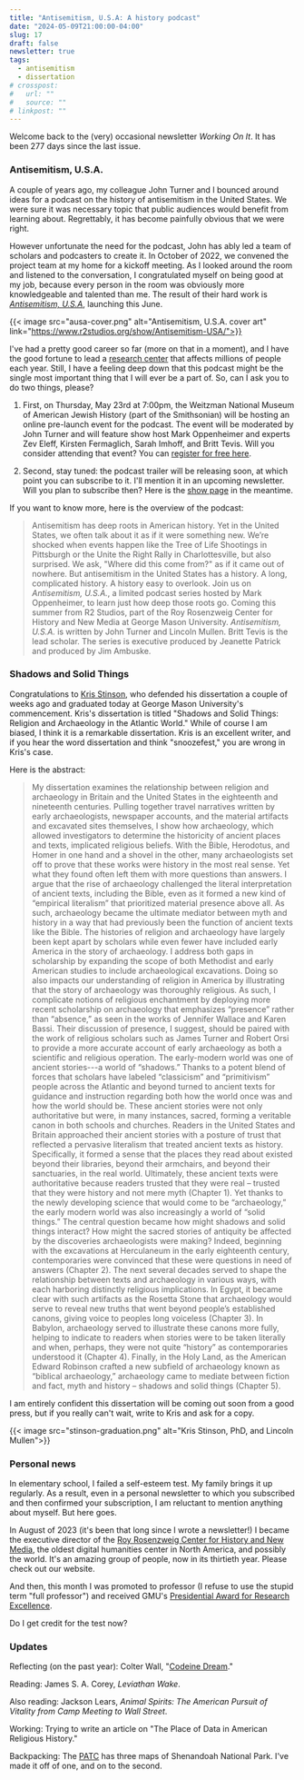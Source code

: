 ```yaml
---
title: "Antisemitism, U.S.A: A history podcast"
date: "2024-05-09T21:00:00-04:00"
slug: 17
draft: false
newsletter: true
tags:
  - antisemitism
  - dissertation
# crosspost:
#   url: ""
#   source: ""
# linkpost: ""
---
```


Welcome back to the (very) occasional newsletter _Working On It_. It has been 277 days since the last issue.

### Antisemitism, U.S.A.

A couple of years ago, my colleague John Turner and I bounced around ideas for a podcast on the history of antisemitism in the United States. We were sure it was necessary topic that public audiences would benefit from learning about. Regrettably, it has become painfully obvious that we were right.

However unfortunate the need for the podcast, John has ably led a team of scholars and podcasters to create it. In October of 2022, we convened the project team at my home for a kickoff meeting. As I looked around the room and listened to the conversation, I congratulated myself on being good at my job, because every person in the room was obviously more knowledgeable and talented than me. The result of their hard work is [_Antisemitism, U.S.A_](https://www.r2studios.org/show/Antisemitism-USA/), launching this June.

{{< image src="ausa-cover.png" alt="Antisemitism, U.S.A. cover art"  link="https://www.r2studios.org/show/Antisemitism-USA/">}}

I've had a pretty good career so far (more on that in a moment), and I have the good fortune to lead a [research center](https://rrchnm.org) that affects millions of people each year. Still, I have a feeling deep down that this podcast might be the single most important thing that I will ever be a part of. So, can I ask you to do two things, please?

1. First, on Thursday, May 23rd at 7:00pm, the Weitzman National Museum of American Jewish History (part of the Smithsonian) will be hosting an online pre-launch event for the podcast. The event will be moderated by John Turner and will feature show host Mark Oppenheimer and experts Zev Eleff, Kirsten Fermaglich, Sarah Imhoff, and Britt Tevis. Will you consider attending that event? You can [register for free here](https://theweitzman.org/events/antisemitism-usa/).

2. Second, stay tuned: the podcast trailer will be releasing soon, at which point you can subscribe to it. I'll mention it in an upcoming newsletter. Will you plan to subscribe then? Here is the [show page](https://www.r2studios.org/show/Antisemitism-USA/) in the meantime.

If you want to know more, here is the overview of the podcast:

> Antisemitism has deep roots in American history. Yet in the United States, we often talk about it as if it were something new. We’re shocked when events happen like the Tree of Life Shootings in Pittsburgh or the Unite the Right Rally in Charlottesville, but also surprised. We ask, "Where did this come from?" as if it came out of nowhere. But antisemitism in the United States has a history. A long, complicated history. A history easy to overlook. Join us on _Antisemitism, U.S.A._, a limited podcast series hosted by Mark Oppenheimer, to learn just how deep those roots go. Coming this summer from R2 Studios, part of the Roy Rosenzweig Center for History and New Media at George Mason University. _Antisemitism, U.S.A._ is written by John Turner and Lincoln Mullen. Britt Tevis is the lead scholar. The series is executive produced by Jeanette Patrick and produced by Jim Ambuske.

### Shadows and Solid Things

Congratulations to [Kris Stinson](https://kristoferstinson.com), who defended his dissertation a couple of weeks ago and graduated today at George Mason University's commencement. Kris's dissertation is titled "Shadows and Solid Things: Religion and Archaeology in the Atlantic World." While of course I am biased, I think it is a remarkable dissertation. Kris is an excellent writer, and if you hear the word dissertation and think "snoozefest," you are wrong in Kris's case.

Here is the abstract:

> My dissertation examines the relationship between religion and archaeology in Britain and the United States in the eighteenth and nineteenth centuries. Pulling together travel narratives written by early archaeologists, newspaper accounts, and the material artifacts and excavated sites themselves, I show how archaeology, which allowed investigators to determine the historicity of ancient places and texts, implicated religious beliefs. With the Bible, Herodotus, and Homer in one hand and a shovel in the other, many archaeologists set off to prove that these works were history in the most real sense. Yet what they found often left them with more questions than answers. I argue that the rise of archaeology challenged the literal interpretation of ancient texts, including the Bible, even as it formed a new kind of “empirical literalism” that prioritized material presence above all. As such, archaeology became the ultimate mediator between myth and history in a way that had previously been the function of ancient texts like the Bible. The histories of religion and archaeology have largely been kept apart by scholars while even fewer have included early America in the story of archaeology. I address both gaps in scholarship by expanding the scope of both Methodist and early American studies to include archaeological excavations. Doing so also impacts our understanding of religion in America by illustrating that the story of archaeology was thoroughly religious. As such, I complicate notions of religious enchantment by deploying more recent scholarship on archaeology that emphasizes “presence” rather than “absence,” as seen in the works of Jennifer Wallace and Karen Bassi. Their discussion of presence, I suggest, should be paired with the work of religious scholars such as James Turner and Robert Orsi to provide a more accurate account of early archaeology as both a scientific and religious operation. The early-modern world was one of ancient stories---a world of “shadows.” Thanks to a potent blend of forces that scholars have labeled “classicism” and “primitivism” people across the Atlantic and beyond turned to ancient texts for guidance and instruction regarding both how the world once was and how the world should be. These ancient stories were not only authoritative but were, in many instances, sacred, forming a veritable canon in both schools and churches. Readers in the United States and Britain approached their ancient stories with a posture of trust that reflected a pervasive literalism that treated ancient texts as history. Specifically, it formed a sense that the places they read about existed beyond their libraries, beyond their armchairs, and beyond their sanctuaries, in the real world. Ultimately, these ancient texts were authoritative because readers trusted that they were real – trusted that they were history and not mere myth (Chapter 1). Yet thanks to the newly developing science that would come to be “archaeology,” the early modern world was also increasingly a world of “solid things.” The central question became how might shadows and solid things interact? How might the sacred stories of antiquity be affected by the discoveries archaeologists were making? Indeed, beginning with the excavations at Herculaneum in the early eighteenth century, contemporaries were convinced that these were questions in need of answers (Chapter 2). The next several decades served to shape the relationship between texts and archaeology in various ways, with each harboring distinctly religious implications. In Egypt, it became clear with such artifacts as the Rosetta Stone that archaeology would serve to reveal new truths that went beyond people’s established canons, giving voice to peoples long voiceless (Chapter 3). In Babylon, archaeology served to illustrate these canons more fully, helping to indicate to readers when stories were to be taken literally and when, perhaps, they were not quite “history” as contemporaries understood it (Chapter 4). Finally, in the Holy Land, as the American Edward Robinson crafted a new subfield of archaeology known as “biblical archaeology,” archaeology came to mediate between fiction and fact, myth and history – shadows and solid things (Chapter 5).

I am entirely confident this dissertation will be coming out soon from a good press, but if you really can't wait, write to Kris and ask for a copy.

{{< image src="stinson-graduation.png" alt="Kris Stinson, PhD, and Lincoln Mullen">}}

### Personal news

In elementary school, I failed a self-esteem test. My family brings it up regularly. As a result, even in a personal newsletter to which you subscribed and then confirmed your subscription, I am reluctant to mention anything about myself. But here goes.

In August of 2023 (it's been that long since I wrote a newsletter!) I became the executive director of the [Roy Rosenzweig Center for History and New Media](https://rrchnm.org), the oldest digital humanities center in North America, and possibly the world. It's an amazing group of people, now in its thirtieth year. Please check out our website.

And then, this month I was promoted to professor (I refuse to use the stupid term "full professor") and received GMU's [Presidential Award for Research Excellence](https://president.gmu.edu/faculty-awards/recipients).

Do I get credit for the test now?

### Updates

Reflecting (on the past year): Colter Wall, "[Codeine Dream](https://www.youtube.com/watch?v=cMBPq5SP5wE)."

Reading: James S. A. Corey, _Leviathan Wake_.

Also reading: Jackson Lears, _Animal Spirits: The American Pursuit of Vitality from Camp Meeting to Wall Street_.

Working: Trying to write an article on "The Place of Data in American Religious History."

Backpacking: The [PATC](https://www.patc.net) has three maps of Shenandoah National Park. I've made it off of one, and on to the second.

